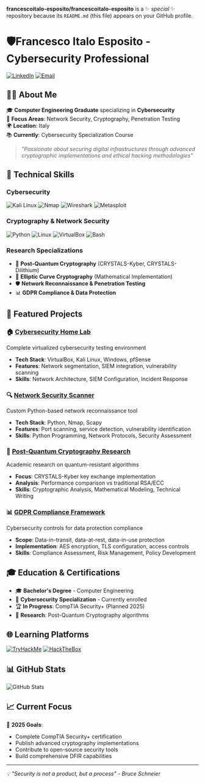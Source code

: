 **francescoitalo-esposito/francescoitalo-esposito** is a ✨ _special_ ✨ repository because its `README.md` (this file) appears on your GitHub profile.
# 🛡️Francesco Italo Esposito - Cybersecurity Professional

[![LinkedIn](https://img.shields.io/badge/LinkedIn-0077B5?style=for-the-badge&logo=linkedin&logoColor=white)]([il-tuo-linkedin](https://www.linkedin.com/in/francesco-italo-esposito-615b26387/))
[![Email](https://img.shields.io/badge/Email-D14836?style=for-the-badge&logo=gmail&logoColor=white)](mailto:tua-email@gmail.com)

## 👨‍💻 About Me

🎓 **Computer Engineering Graduate** specializing in **Cybersecurity**  
🔐 **Focus Areas**: Network Security, Cryptography, Penetration Testing  
🌍 **Location**: Italy  
📚 **Currently**: Cybersecurity Specialization Course  

> *"Passionate about securing digital infrastructures through advanced cryptographic implementations and ethical hacking methodologies"*

## 🔧 Technical Skills

### **Cybersecurity**
![Kali Linux](https://img.shields.io/badge/Kali_Linux-557C94?style=flat&logo=kalilinux&logoColor=white)
![Nmap](https://img.shields.io/badge/Nmap-4682B4?style=flat&logo=nmap&logoColor=white)
![Wireshark](https://img.shields.io/badge/Wireshark-1679A7?style=flat&logo=wireshark&logoColor=white)
![Metasploit](https://img.shields.io/badge/Metasploit-2596CD?style=flat&logo=metasploit&logoColor=white)

### **Cryptography & Network Security**
![Python](https://img.shields.io/badge/Python-3776AB?style=flat&logo=python&logoColor=white)
![Linux](https://img.shields.io/badge/Linux-FCC624?style=flat&logo=linux&logoColor=black)
![VirtualBox](https://img.shields.io/badge/VirtualBox-183A61?style=flat&logo=virtualbox&logoColor=white)
![Bash](https://img.shields.io/badge/Bash-4EAA25?style=flat&logo=gnubash&logoColor=white)

### **Research Specializations**
- 🔐 **Post-Quantum Cryptography** (CRYSTALS-Kyber, CRYSTALS-Dilithium)
- 📐 **Elliptic Curve Cryptography** (Mathematical Implementation)
- 🛡️ **Network Reconnaissance & Penetration Testing**
- 📊 **GDPR Compliance & Data Protection**

## 📁 Featured Projects

### 🏠 [Cybersecurity Home Lab](./projects/home-lab)
Complete virtualized cybersecurity testing environment
- **Tech Stack**: VirtualBox, Kali Linux, Windows, pfSense
- **Features**: Network segmentation, SIEM integration, vulnerability scanning
- **Skills**: Network Architecture, SIEM Configuration, Incident Response

### 🔍 [Network Security Scanner](./projects/network-scanner)
Custom Python-based network reconnaissance tool
- **Tech Stack**: Python, Nmap, Scapy
- **Features**: Port scanning, service detection, vulnerability identification
- **Skills**: Python Programming, Network Protocols, Security Assessment

### 🔐 [Post-Quantum Cryptography Research](./projects/pqc-research)
Academic research on quantum-resistant algorithms
- **Focus**: CRYSTALS-Kyber key exchange implementation
- **Analysis**: Performance comparison vs traditional RSA/ECC
- **Skills**: Cryptographic Analysis, Mathematical Modeling, Technical Writing

### 📊 [GDPR Compliance Framework](./projects/gdpr-framework)
Cybersecurity controls for data protection compliance
- **Scope**: Data-in-transit, data-at-rest, data-in-use protection
- **Implementation**: AES encryption, TLS configuration, access controls
- **Skills**: Compliance Assessment, Risk Management, Policy Development

## 🎓 Education & Certifications

- 🎓 **Bachelor's Degree** - Computer Engineering
- 📜 **Cybersecurity Specialization** - Currently enrolled
- 🏆 **In Progress**: CompTIA Security+ (Planned 2025)
- 🔬 **Research**: Post-Quantum Cryptography algorithms

## 🌐 Learning Platforms

[![TryHackMe](https://img.shields.io/badge/TryHackMe-212C42?style=flat&logo=tryhackme&logoColor=white)](tuo-profilo-thm)
[![HackTheBox](https://img.shields.io/badge/HackTheBox-9FEF00?style=flat&logo=hackthebox&logoColor=black)](tuo-profilo-htb)

## 📊 GitHub Stats

![GitHub Stats](https://github-readme-stats.vercel.app/api?username=tuo-username&show_icons=true&theme=dark&hide_border=true)

## 📈 Current Focus

🎯 **2025 Goals**:
- Complete CompTIA Security+ certification
- Publish advanced cryptography implementations
- Contribute to open-source security tools
- Build comprehensive DFIR capabilities

---
*💡 "Security is not a product, but a process" - Bruce Schneier*


